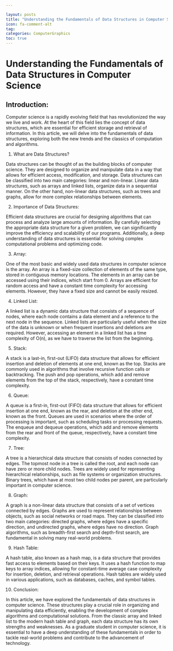 ```yaml
---

layout: posts
title: "Understanding the Fundamentals of Data Structures in Computer Science"
icon: fa-comment-alt
tag:      
categories: ComputerGraphics
toc: true
---
```




# Understanding the Fundamentals of Data Structures in Computer Science

## Introduction:

Computer science is a rapidly evolving field that has revolutionized the way we live and work. At the heart of this field lies the concept of data structures, which are essential for efficient storage and retrieval of information. In this article, we will delve into the fundamentals of data structures, exploring both the new trends and the classics of computation and algorithms.

1. What are Data Structures?

Data structures can be thought of as the building blocks of computer science. They are designed to organize and manipulate data in a way that allows for efficient access, modification, and storage. Data structures can be classified into two main categories: linear and non-linear. Linear data structures, such as arrays and linked lists, organize data in a sequential manner. On the other hand, non-linear data structures, such as trees and graphs, allow for more complex relationships between elements.

2. Importance of Data Structures:

Efficient data structures are crucial for designing algorithms that can process and analyze large amounts of information. By carefully selecting the appropriate data structure for a given problem, we can significantly improve the efficiency and scalability of our programs. Additionally, a deep understanding of data structures is essential for solving complex computational problems and optimizing code.

3. Array:

One of the most basic and widely used data structures in computer science is the array. An array is a fixed-size collection of elements of the same type, stored in contiguous memory locations. The elements in an array can be accessed using their indices, which start from 0. Arrays are efficient for random access and have a constant time complexity for accessing elements. However, they have a fixed size and cannot be easily resized.

4. Linked List:

A linked list is a dynamic data structure that consists of a sequence of nodes, where each node contains a data element and a reference to the next node in the sequence. Linked lists are particularly useful when the size of the data is unknown or when frequent insertions and deletions are required. However, accessing an element in a linked list has a time complexity of O(n), as we have to traverse the list from the beginning.

5. Stack:

A stack is a last-in, first-out (LIFO) data structure that allows for efficient insertion and deletion of elements at one end, known as the top. Stacks are commonly used in algorithms that involve recursive function calls or backtracking. The push and pop operations, which add and remove elements from the top of the stack, respectively, have a constant time complexity.

6. Queue:

A queue is a first-in, first-out (FIFO) data structure that allows for efficient insertion at one end, known as the rear, and deletion at the other end, known as the front. Queues are used in scenarios where the order of processing is important, such as scheduling tasks or processing requests. The enqueue and dequeue operations, which add and remove elements from the rear and front of the queue, respectively, have a constant time complexity.

7. Tree:

A tree is a hierarchical data structure that consists of nodes connected by edges. The topmost node in a tree is called the root, and each node can have zero or more child nodes. Trees are widely used for representing hierarchical relationships, such as file systems or organization structures. Binary trees, which have at most two child nodes per parent, are particularly important in computer science.

8. Graph:

A graph is a non-linear data structure that consists of a set of vertices connected by edges. Graphs are used to represent relationships between objects, such as social networks or road maps. They can be classified into two main categories: directed graphs, where edges have a specific direction, and undirected graphs, where edges have no direction. Graph algorithms, such as breadth-first search and depth-first search, are fundamental in solving many real-world problems.

9. Hash Table:

A hash table, also known as a hash map, is a data structure that provides fast access to elements based on their keys. It uses a hash function to map keys to array indices, allowing for constant-time average case complexity for insertion, deletion, and retrieval operations. Hash tables are widely used in various applications, such as databases, caches, and symbol tables.

10. Conclusion:

In this article, we have explored the fundamentals of data structures in computer science. These structures play a crucial role in organizing and manipulating data efficiently, enabling the development of complex algorithms and computational solutions. From the classic array and linked list to the modern hash table and graph, each data structure has its own strengths and weaknesses. As a graduate student in computer science, it is essential to have a deep understanding of these fundamentals in order to tackle real-world problems and contribute to the advancement of technology.